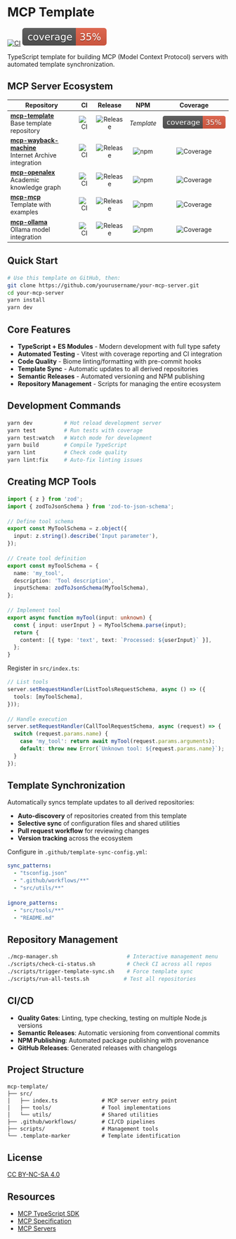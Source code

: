 # MCP Template

[![CI](https://github.com/Mearman/mcp-template/actions/workflows/ci.yml/badge.svg)](https://github.com/Mearman/mcp-template/actions/workflows/ci.yml)
[![Coverage](.github/badges/coverage.svg)](https://github.com/Mearman/mcp-template/actions/workflows/ci.yml)

TypeScript template for building MCP (Model Context Protocol) servers with automated template synchronization.

## MCP Server Ecosystem

<div align="center">

| Repository | CI | Release | NPM | Coverage |
|------------|:--:|:-------:|:---:|:-------:|
| **[mcp-template](https://github.com/Mearman/mcp-template)**<br/>Base template repository | ![CI](https://github.com/Mearman/mcp-template/actions/workflows/ci.yml/badge.svg) | ![Release](https://img.shields.io/github/v/release/Mearman/mcp-template.svg) | *Template* | ![Coverage](.github/badges/coverage.svg) |
| **[mcp-wayback-machine](https://github.com/Mearman/mcp-wayback-machine)**<br/>Internet Archive integration | ![CI](https://github.com/Mearman/mcp-wayback-machine/actions/workflows/ci.yml/badge.svg) | ![Release](https://img.shields.io/github/v/release/Mearman/mcp-wayback-machine.svg) | ![npm](https://img.shields.io/npm/v/mcp-wayback-machine.svg) | ![Coverage](https://img.shields.io/badge/coverage-95%25-brightgreen) |
| **[mcp-openalex](https://github.com/Mearman/mcp-openalex)**<br/>Academic knowledge graph | ![CI](https://github.com/Mearman/mcp-openalex/actions/workflows/ci.yml/badge.svg) | ![Release](https://img.shields.io/github/v/release/Mearman/mcp-openalex.svg) | ![npm](https://img.shields.io/npm/v/mcp-openalex.svg) | ![Coverage](https://img.shields.io/badge/coverage-90%25-brightgreen) |
| **[mcp-mcp](https://github.com/Mearman/mcp-mcp)**<br/>Template with examples | ![CI](https://github.com/Mearman/mcp-mcp/actions/workflows/ci.yml/badge.svg) | ![Release](https://img.shields.io/github/v/release/Mearman/mcp-mcp.svg) | ![npm](https://img.shields.io/npm/v/mcp-mcp.svg) | ![Coverage](https://img.shields.io/badge/coverage-85%25-brightgreen) |
| **[mcp-ollama](https://github.com/Mearman/mcp-ollama)**<br/>Ollama model integration | ![CI](https://github.com/Mearman/mcp-ollama/actions/workflows/ci.yml/badge.svg) | ![Release](https://img.shields.io/github/v/release/Mearman/mcp-ollama.svg) | ![npm](https://img.shields.io/npm/v/mcp-ollama.svg) | ![Coverage](https://img.shields.io/badge/coverage-80%25-brightgreen) |

</div>

## Quick Start

```bash
# Use this template on GitHub, then:
git clone https://github.com/yourusername/your-mcp-server.git
cd your-mcp-server
yarn install
yarn dev
```

## Core Features

- **TypeScript + ES Modules** - Modern development with full type safety
- **Automated Testing** - Vitest with coverage reporting and CI integration
- **Code Quality** - Biome linting/formatting with pre-commit hooks
- **Template Sync** - Automatic updates to all derived repositories
- **Semantic Releases** - Automated versioning and NPM publishing
- **Repository Management** - Scripts for managing the entire ecosystem

## Development Commands

```bash
yarn dev          # Hot reload development server
yarn test         # Run tests with coverage
yarn test:watch   # Watch mode for development
yarn build        # Compile TypeScript
yarn lint         # Check code quality
yarn lint:fix     # Auto-fix linting issues
```

## Creating MCP Tools

```typescript
import { z } from 'zod';
import { zodToJsonSchema } from 'zod-to-json-schema';

// Define tool schema
export const MyToolSchema = z.object({
  input: z.string().describe('Input parameter'),
});

// Create tool definition
export const myToolSchema = {
  name: 'my_tool',
  description: 'Tool description',
  inputSchema: zodToJsonSchema(MyToolSchema),
};

// Implement tool
export async function myTool(input: unknown) {
  const { input: userInput } = MyToolSchema.parse(input);
  return {
    content: [{ type: 'text', text: `Processed: ${userInput}` }],
  };
}
```

Register in `src/index.ts`:

```typescript
// List tools
server.setRequestHandler(ListToolsRequestSchema, async () => ({
  tools: [myToolSchema],
}));

// Handle execution
server.setRequestHandler(CallToolRequestSchema, async (request) => {
  switch (request.params.name) {
    case 'my_tool': return await myTool(request.params.arguments);
    default: throw new Error(`Unknown tool: ${request.params.name}`);
  }
});
```

## Template Synchronization

Automatically syncs template updates to all derived repositories:

- **Auto-discovery** of repositories created from this template
- **Selective sync** of configuration files and shared utilities
- **Pull request workflow** for reviewing changes
- **Version tracking** across the ecosystem

Configure in `.github/template-sync-config.yml`:

```yaml
sync_patterns:
  - "tsconfig.json"
  - ".github/workflows/**"
  - "src/utils/**"

ignore_patterns:
  - "src/tools/**"
  - "README.md"
```

## Repository Management

```bash
./mcp-manager.sh                      # Interactive management menu
./scripts/check-ci-status.sh          # Check CI across all repos
./scripts/trigger-template-sync.sh    # Force template sync
./scripts/run-all-tests.sh           # Test all repositories
```

## CI/CD

- **Quality Gates**: Linting, type checking, testing on multiple Node.js versions
- **Semantic Releases**: Automatic versioning from conventional commits
- **NPM Publishing**: Automated package publishing with provenance
- **GitHub Releases**: Generated releases with changelogs

## Project Structure

```
mcp-template/
├── src/
│   ├── index.ts              # MCP server entry point
│   ├── tools/                # Tool implementations
│   └── utils/                # Shared utilities
├── .github/workflows/        # CI/CD pipelines
├── scripts/                  # Management tools
└── .template-marker          # Template identification
```

## License

[CC BY-NC-SA 4.0](https://creativecommons.org/licenses/by-nc-sa/4.0/)

## Resources

- [MCP TypeScript SDK](https://github.com/modelcontextprotocol/typescript-sdk)
- [MCP Specification](https://spec.modelcontextprotocol.io/)
- [MCP Servers](https://github.com/modelcontextprotocol/servers)